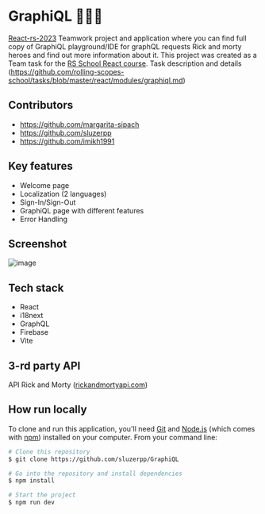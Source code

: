 # GraphiQL 🤖🤖🤖

[React-rs-2023](https://fanciful-cocada-bcd3b2.netlify.app/) Teamwork project and application where you can find full copy of GraphiQL playground/IDE for graphQL requests Rick and morty heroes and find out more information about it. This project was created as a Team task for the [RS School React course](https://rs.school/react/).
Task description and details (https://github.com/rolling-scopes-school/tasks/blob/master/react/modules/graphiql.md)

## Contributors 

- https://github.com/margarita-sipach
- https://github.com/sluzerpp
- https://github.com/imikh1991

## Key features 
- Welcome page
- Localization (2 languages)
- Sign-In/Sign-Out
- GraphiQL page with different features
- Error Handling

## Screenshot 

![image](https://private-user-images.githubusercontent.com/61283143/239694159-9b4ccdaa-edee-438a-94df-3f8970ed3f52.png?jwt=eyJhbGciOiJIUzI1NiIsInR5cCI6IkpXVCJ9.eyJrZXkiOiJrZXkxIiwiZXhwIjoxNjg0NTk0NzM4LCJuYmYiOjE2ODQ1OTQ0MzgsInBhdGgiOiIvNjEyODMxNDMvMjM5Njk0MTU5LTliNGNjZGFhLWVkZWUtNDM4YS05NGRmLTNmODk3MGVkM2Y1Mi5wbmc_WC1BbXotQWxnb3JpdGhtPUFXUzQtSE1BQy1TSEEyNTYmWC1BbXotQ3JlZGVudGlhbD1BS0lBSVdOSllBWDRDU1ZFSDUzQSUyRjIwMjMwNTIwJTJGdXMtZWFzdC0xJTJGczMlMkZhd3M0X3JlcXVlc3QmWC1BbXotRGF0ZT0yMDIzMDUyMFQxNDUzNThaJlgtQW16LUV4cGlyZXM9MzAwJlgtQW16LVNpZ25hdHVyZT1iZWVlNzEwNTgyNjgwYzY0MDcyNDMxNjRlOTkxZjVlMTlhN2FiMjkyYTVhMzI0YzYwNDBkNzI3YmQ1MDk3ZWMyJlgtQW16LVNpZ25lZEhlYWRlcnM9aG9zdCJ9.ORXLj2tAAWvhhdsrZt1iSUwHoNJswYTKSBXgXDSo_5M)

## Tech stack 

- React
- i18next
- GraphQL
- Firebase
- Vite

## 3-rd party API 

API Rick and Morty ([rickandmortyapi.com](https://rickandmortyapi.com/documentation/#get-all-characters))

## How run locally 

To clone and run this application, you'll need [Git](https://git-scm.com) and [Node.js](https://nodejs.org/en/download/) (which comes with [npm](http://npmjs.com)) installed on your computer. From your command line:

```bash
# Clone this repository
$ git clone https://github.com/sluzerpp/GraphiQL

# Go into the repository and install dependencies
$ npm install

# Start the project
$ npm run dev

```
